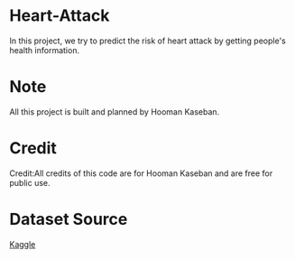 # Heart-Attack
In this project, we try to predict the risk of heart attack by getting people's health information.
# Note
All this project is built and planned by Hooman Kaseban.
# Credit
Credit:All credits of this code are for Hooman Kaseban and are free for public use.
# Dataset Source
<a href="https://www.kaggle.com" target='blank'>Kaggle</a>
